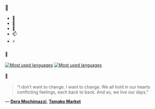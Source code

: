 ### 👋

- 🔭
- 🌱
- 💬
- 📫
- ⚡

#### 🧏

[![Most used languages](https://github-readme-stats-aynah.vercel.app/api/top-langs/?username=aynh&theme=solarized-dark&langs_count=6&layout=compact&hide_title=true)](https://github.com/anuraghazra/github-readme-stats#gh-dark-mode-only)
[![Most used languages](https://github-readme-stats-aynah.vercel.app/api/top-langs/?username=aynh&theme=solarized-light&langs_count=6&layout=compact&hide_title=true)](https://github.com/anuraghazra/github-readme-stats#gh-light-mode-only)

#### 💬

> "I don’t want to change. I want to change. We all hold in our hearts conflicting feelings, each back to back. And so, we live our days."

&mdash; [**Dera Mochimazzi**](https://myanimelist.net/character.php?q=Dera%20Mochimazzi&cat=character), [**Tamako Market**](https://myanimelist.net/search/all?q=Tamako%20Market&cat=all)
